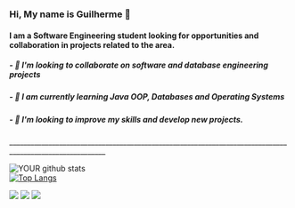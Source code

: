 ### Hi, My name is Guilherme 👋
<h4>I am a Software Engineering student looking for opportunities and collaboration in projects related to the area.</h4>
<h5>- 🔭 I'm looking to collaborate on software and database engineering projects</h5>
<h5>- 🌱 I am currently learning Java OOP, Databases and Operating Systems</h5>
<h5>- 🤝 I'm looking to improve my skills and develop new projects.</h5>
<p>_________________________________________________________________________________________________________</p>

![YOUR github stats](https://github-readme-stats.vercel.app/api?username=GuiEstevamCorrea)    
[![Top Langs](https://github-readme-stats.vercel.app/api/top-langs/?username=GuiEstevamCorrea&layout=compact)](https://github.com/GuiEstevamCorrea/github-readme-stats)

[<img src="https://img.shields.io/badge/twitter-%231DA1F2.svg?&style=for-the-badge&logo=twitter&logoColor=white" />](https://twitter.com/correa___02)   [<img src="https://img.shields.io/badge/linkedin-%230077B5.svg?&style=for-the-badge&logo=linkedin&logoColor=white" />](https://www.linkedin.com/in/guiestevamcorrea/) [<img src = "https://img.shields.io/badge/instagram-%23E4405F.svg?&style=for-the-badge&logo=instagram&logoColor=white">](https://www.instagram.com/correa___02/) 
